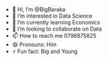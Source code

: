 - 👋 Hi, I’m @BigBaraka
- 👀 I’m interested in Data Science
- 🌱 I’m currently learning Economics
- 💞️ I’m looking to collaborate on Data
- 📫 How to reach me 0796875825
- 😄 Pronouns: Him
- ⚡ Fun fact: Big and Young

<!---
BigBaraka/BigBaraka is a ✨ special ✨ repository because its `README.md` (this file) appears on your GitHub profile.
You can click the Preview link to take a look at your changes.
--->
